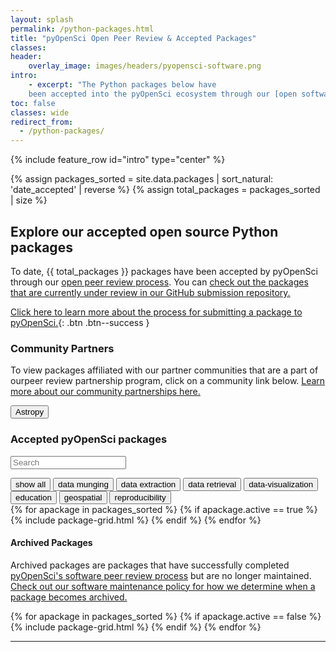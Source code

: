 ```yaml
---
layout: splash
permalink: /python-packages.html
title: "pyOpenSci Open Peer Review & Accepted Packages"
classes:
header:
    overlay_image: images/headers/pyopensci-software.png
intro:
    - excerpt: "The Python packages below have
    been accepted into the pyOpenSci ecosystem through our [open software peer review process](/about-peer-review/)."
toc: false
classes: wide
redirect_from:
  - /python-packages/
---
```


{% include feature_row id="intro" type="center" %}

{% assign packages_sorted = site.data.packages | sort_natural: 'date_accepted' | reverse %}
{% assign total_packages = packages_sorted | size %}

## Explore our accepted open source Python packages

To date, {{ total_packages }} packages have been accepted by pyOpenSci through our [open peer review process](https://www.pyopensci.org/about-peer-review/index.html). You can [check out the packages that are currently under review in our GitHub submission repository.](https://github.com/pyOpenSci/software-submission/issues)

[Click here to learn more about the process for submitting a package to pyOpenSci.](https://www.pyopensci.org/software-peer-review/how-to/author-guide.html){: .btn  .btn--success }

### Community Partners

To view packages affiliated with our partner communities that are a part of ourpeer review partnership program, click on a community link below. [Learn more about our community partnerships here.](/partners.html)

<a href="/communities/astropy.html"><button class="button community">Astropy</button></a>

### Accepted pyOpenSci packages

<p><input type="text" id="quicksearch" placeholder="Search" /></p>

<div id="filters" class="button-group">
  <button class="button is-checked" data-filter="*">show all</button>
  <button class="button" data-filter=".data-munging, .data-processing-munging">data munging</button>
  <button class="button" data-filter=".data-extraction">data extraction</button>
  <button class="button" data-filter=".data-retrieval">data retrieval</button>
  <button class="button" data-filter=".data-visualization">data-visualization</button>
  <button class="button" data-filter=".education">education</button>
  <button class="button" data-filter=".geospatial">geospatial</button>
  <button class="button" data-filter=".reproducibility">reproducibility</button>
</div>

<!-- Active Packages -->
<div class="grid-isotope">
{% for apackage in packages_sorted %}
  {% if apackage.active == true %}
    {% include package-grid.html %}
  {% endif %}
{% endfor %}
</div>

#### Archived Packages

Archived packages are packages that have successfully completed [pyOpenSci's software peer review process](https://www.pyopensci.org/about-peer-review/index.html) but are no longer maintained. [Check out our software maintenance policy for how we determine when a package becomes archived.](https://www.pyopensci.org/software-peer-review/our-process/policies.html#package-maintenance-and-maintainer-responsiveness)

<!-- Archived Packages -->
<div class="grid-isotope">
{% for apackage in packages_sorted %}
  {% if apackage.active == false %}
    {% include package-grid.html %}
  {% endif %}
{% endfor %}
</div>

<hr style="clear:both;">
<br clear="both">
